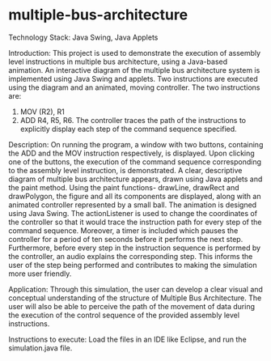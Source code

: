 # multiple-bus-architecture

Technology Stack: Java Swing, Java Applets

Introduction:
This project is used to demonstrate the execution of assembly level instructions in multiple bus architecture, using a Java-based animation. An interactive diagram of the multiple bus architecture system is implemented using Java Swing and applets. Two instructions are executed using the diagram and an animated, moving controller. The two instructions are: 
1) MOV (R2), R1 
2) ADD R4, R5, R6. 
The controller traces the path of the instructions to explicitly display each step of the command sequence specified. 

Description:
On running the program, a window with two buttons, containing the ADD and the MOV instruction respectively, is displayed. Upon clicking one of the buttons, the execution of the command sequence corresponding to the assembly level instruction, is demonstrated. A clear, descriptive diagram of multiple bus architecture appears, drawn using Java applets and the paint method. Using the paint functions- drawLine, drawRect and drawPolygon, the figure and all its components are displayed, along with an animated controller represented by a small ball. The animation is designed using Java Swing. The actionListener is used to change the coordinates of the controller so that it would trace the instruction path for every step of the command sequence. Moreover, a timer is included which pauses the controller for a period of ten seconds before it performs the next step. Furthermore, before every step in the instruction sequence is performed by the controller, an audio explains the corresponding step. This informs the user of the step being performed and contributes to making the simulation more user friendly. 

Application:
Through this simulation, the user can develop a clear visual and conceptual understanding of the structure of Multiple Bus Architecture. The user will also be able to perceive the path of the movement of data during the execution of the control sequence of the provided assembly level instructions.

Instructions to execute: 
Load the files in an IDE like Eclipse, and run the simulation.java file. 
